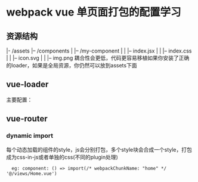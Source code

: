 # webpack vue 单页面打包的配置学习

## 资源结构
|- /assets
|– /components
|  |– /my-component
|  |  |– index.jsx
|  |  |– index.css
|  |  |– icon.svg
|  |  |– img.png
耦合性会更低，代码更容易移植如果你安装了正确的loader，如果是全局资源，你仍然可以放到assets下面

## vue-loader
主要配置：
## vue-router
### dynamic import
每个动态加载的组件的style，js会分别打包，多个style块会合成一个style，打包成为css-in-js或者单独的css(不同的plugin处理)

  ```
    eg: component: () => import(/* webpackChunkName: "home" */ '@/views/Home.vue')
  ```
